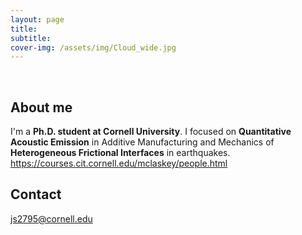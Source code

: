 ```yaml
---
layout: page
title: 
subtitle:  
cover-img: /assets/img/Cloud_wide.jpg
---
```


<br/>

## About me

I'm a **Ph.D. student at Cornell University**. I focused on **Quantitative Acoustic Emission** in Additive Manufacturing and Mechanics of **Heterogeneous Frictional Interfaces** in earthquakes.
https://courses.cit.cornell.edu/mclaskey/people.html

## Contact
js2795@cornell.edu

